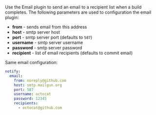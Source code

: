 Use the Email plugin to send an email to a recipient list when a build completes. The following parameters are used to configuration the email plugin:

* **from** - sends email from this address
* **host** - smtp server host
* **port** - smtp server port (defaults to `587`)
* **username** - smtp server username
* **password** - smtp server password
* **recipient** - list of email recipients (defaults to commit email)

Same email configuration:

```yaml
notify:
  email:
    from: noreply@github.com
    host: smtp.mailgun.org
    port: 587
    username: octocat
    password: 12345
    recipients:
      - octocat@github.com
```
